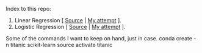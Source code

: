 
Index to this repo:  
  1. Linear Regression [ [Source](https://github.com/pankymathur/simple-linear-regression-using-python-only) | [My attempt](https://github.com/Trshant/machine_learning/tree/master/diabetis_bmi) ].  
  2. Logistic Regression [ [Source](https://www.kaggle.com/pmarcelino/data-analysis-and-feature-extraction-with-python/notebook) | [My attempt](https://github.com/Trshant/machine_learning/tree/master/titanic) ].  
 

Some of the commands i want to keep on hand, just in case.
conda create -n titanic scikit-learn
source activate titanic
